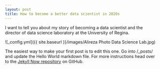 ```yaml
---
layout: post
title: How to become a better data scientist in 2020s
---
```


I want to tell you about my story of becoming a data scientist and the director of data science laboratory at the University of Regina.

![_config.yml]({{ site.baseurl }}/images/Alireza Photo Data Science Lab.jpg)

The easiest way to make your first post is to edit this one. Go into /_posts/ and update the Hello World markdown file. For more instructions head over to the [Jekyll Now repository](https://github.com/barryclark/jekyll-now) on GitHub.